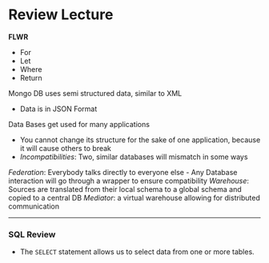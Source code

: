 # Review Lecture

__FLWR__
- For 
- Let 
- Where 
- Return

Mongo DB uses semi structured data, similar to XML
- Data is in JSON Format


Data Bases get used for many applications
- You cannot change its structure for the sake of one application, because it will cause others to break
- _Incompatibilities_: Two, similar databases will mismatch in some ways

_Federation_: Everybody talks directly to everyone else
	- Any Database interaction will go through a wrapper to ensure compatibility
_Warehouse_: Sources are translated from their local schema to a global schema and copied to a central DB
_Mediator_: a virtual warehouse allowing for distributed communication

****
### SQL Review

- The `SELECT` statement allows us to select data from one or more tables. 
